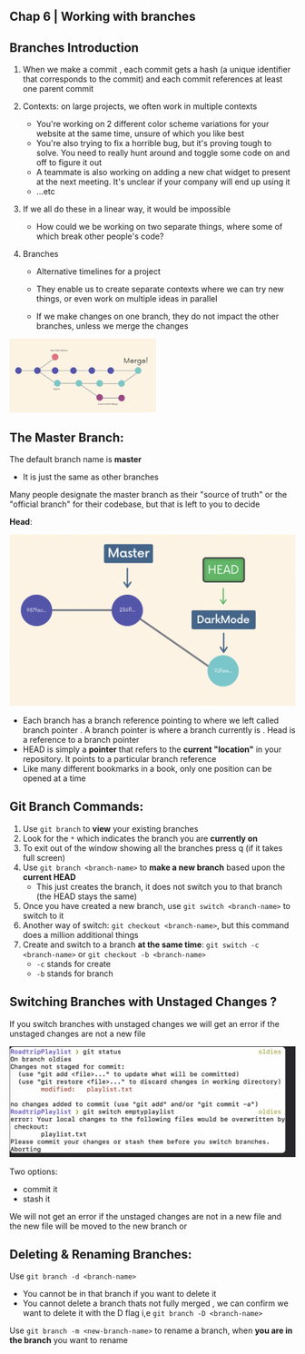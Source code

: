 ## Chap 6 | Working with branches 

## **Branches Introduction**

1. When we make a commit , each commit gets a hash (a unique identifier that corresponds to the commit) and each commit references at least one parent commit
2. Contexts: on large projects, we often work in multiple contexts
   - You're working on 2 different color scheme variations for your website at the same time, unsure of which you like best
   - You're also trying to fix a horrible bug, but it's proving tough to solve. You need to really hunt around and toggle some code on and off to figure it out
   - A teammate is also working on adding a new chat widget to present at the next meeting. It's unclear if your company will end up using it
   - …etc
3. If we all do these in a linear way, it would be impossible
   - How could we be working on two separate things, where some of which break other people's code?

4. Branches

   - Alternative timelines for a project

   - They enable us to create separate contexts where we can try new things, or even work on multiple ideas in parallel

   - If we make changes on one branch, they do not impact the other branches, unless we merge the changes

<img src="../Assets/branch.png" alt="branch" style="zoom:33%;" />



## **The Master Branch**:

The default branch name is **master**

- It is just the same as other branches

Many people designate the master branch as their "source of truth" or the "official branch" for their codebase, but that is left to you to decide

**Head**:

![branch](../Assets/head.png)

- Each branch has a branch reference pointing to where we left called branch pointer . A branch pointer is where a branch currently is . Head is a reference to a branch pointer 
- HEAD is simply a **pointer** that refers to the **current "location"** in your repository. It points to a particular branch reference
- Like many different bookmarks in a book, only one position can be opened at a time

## **Git Branch Commands**:

1. Use `git branch` to **view** your existing branches
2. Look for the `*` which indicates the branch you are **currently on**
3. To exit out of the window showing all the branches press q (if it takes full screen)
4. Use `git branch <branch-name>` to **make a new branch** based upon the **current HEAD**
   - This just creates the branch, it does not switch you to that branch (the HEAD stays the same)
5. Once you have created a new branch, use `git switch <branch-name>` to switch to it
6. Another way of switch: `git checkout <branch-name>`, but this command does a million additional things
7. Create and switch to a branch **at the same time**: `git switch -c <branch-name>` or `git checkout -b <branch-name>`
   - `-c` stands for create
   - `-b` stands for branch

## **Switching Branches with Unstaged Changes ?**

If you switch branches with unstaged changes we will get an error if the unstaged changes are not a new file 

![uncommitted-changes](../Assets/uncommitted-changes.png)

Two options:

- commit it 
- stash it 

We will not get an error if the unstaged changes are not in a new file and the new file will be moved to the new branch or 

## **Deleting & Renaming Branches**:

Use `git branch -d <branch-name>`

- You cannot be in that branch if you want to delete it
- You cannot delete a branch thats not fully merged , we can confirm we want to delete it with the D flag i,e `git branch -D <branch-name>`

Use `git branch -m <new-branch-name>` to rename a branch, when **you are in the branch** you want to rename